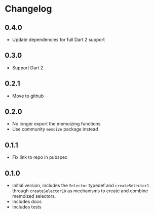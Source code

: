 # Changelog

## 0.4.0

- Update dependencies for full Dart 2 support

## 0.3.0

- Support Dart 2

## 0.2.1

- Move to github

## 0.2.0

- No longer export the memoizing functions
- Use community `memoize` package instead

## 0.1.1

- Fix link to repo in pubspec

## 0.1.0

- Initial version, includes the `Selector` typedef and `createSelector1` through `createSelector10` as mechanisms to create and combine memoized selectors. 
- Includes docs
- Includes tests
